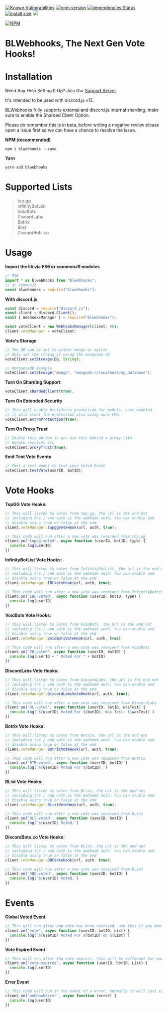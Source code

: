 [![Known Vulnerabilities](https://snyk.io/test/github/Strider-Bot/BLWebhooks/badge.svg)](https://snyk.io/test/github/Strider-Bot/BLWebhooks)
[![npm version](https://badge.fury.io/js/blwebhooks.svg)](https://badge.fury.io/js/blwebhooks)
[![dependencies Status](https://status.david-dm.org/gh/Strider-Bot/BLWebhooks.svg)](https://david-dm.org/Strider-Bot/BLWebhooks)
[![install size](https://packagephobia.com/badge?p=blwebhooks)](https://packagephobia.com/result?p=blwebhooks)
[![](https://data.jsdelivr.com/v1/package/npm/blwebhooks/badge?style=rounded)](https://www.jsdelivr.com/package/npm/blwebhooks)

[![NPM](https://nodei.co/npm/blwebhooks.png?downloads=true&downloadRank=true&stars=true)](https://nodei.co/npm/blwebhooks/)

# BLWebhooks, The Next Gen Vote Hooks!

# Installation

Need Any Help Setting It Up? Join Our [Support Server](https://discord.gg/8j4ZkpPvzP).

It's intended to be used with discord.js v12.

BLWebhooks fully supports external and discord.js internal sharding, make sure to enable the Sharded Client Option.

Please do remember this is in beta, before writing a negative review please open a issue first so we can have a chance to resolve the issue.

**NPM (recommended)**
```
npm i blwebhooks --save
```

**Yarn**
```
yarn add blwebhooks
```

# Supported Lists
> top.gg<br>
> InfinityBotList<br>
> VoidBots<br>
> DiscordLabs<br>
> Botrix<br>
> Blist<br>
> DiscordBots.co<br>

# Usage

**Import the lib via ES6 or commonJS modules**
```js
// ES6
import * as blwebhooks from "blwebhooks";
// or commonJS
const blwebhooks = require("blwebhooks");
```

**With discord.js**
```js
const discord = require("discord.js");
const client = discord.Client();
const { WebhooksManager } = require("blwebhooks");

const voteClient = new WebhooksManager(client, 80);
client.voteManager = voteClient;
```

**Vote's Storage**
```js
// The DB can be set to either mongo or sqlite
// Only set the string if using the mongoose db
voteClient.setStroage(DB, String);

// MongooseDB Example
voteClient.setStroage("mongo", "mongodb://localhost/my_database");
```

**Turn On Sharding Support**
```js
voteClient.shardedClient(true);
```

**Turn On Extended Security**
```js
// This will enable bruteforce protection for module, once enabled
// it will start the protection also using more CPU.
voteClient.extraProtection(true);
```

**Turn On Proxy Trust**
```js
// Enable this option is you use this behind a proxy like
// Heroku services etc
voteClient.proxyTrust(true);
```

**Emit Test Vote Events**
```js
// Emit a test event to test your Voted Event
voteClient.testVote(userID, botID);
```

# Vote Hooks

**TopGG Vote Hooks:**
```js
// This will listen to votes from top.gg, the url is the end not
// including the / and auth is the webhook auth. You can enable and
// disable using true or false at the end
client.voteManager.topggVoteHook(url, auth, true);

// This code will run after a new vote was received from top.gg
client.on('topgg-voted', async function (userID, botID, type) {
  console.log(userID)
})
```

**InfinityBotList Vote Hooks:**
```js
// This will listen to votes from InfinityBotList, the url is the end not
// including the / and auth is the webhook auth. You can enable and
// disable using true or false at the end
client.voteManager.IBLVoteHook(url, auth, true);

// This code will run after a new vote was received from InfinityBotList
client.on('IBL-voted', async function (userID, botID, type) {
  console.log(userID)
})
```

**VoidBots Vote Hooks:**
```js
// This will listen to votes from VoidBots, the url is the end not
// including the / and auth is the webhook auth. You can enable and
// disable using true or false at the end
client.voteManager.VoidBotsVoteHook(url, auth, true);

// This code will run after a new vote was received from VoidBots
client.on('VB-voted', async function (userID, botID) {
  console.log(userID + " Voted For " + botID)
})
```

**DiscordLabs Vote Hooks:**
```js
// This will listen to votes from DiscordLabs, the url is the end not
// including the / and auth is the webhook auth. You can enable and
// disable using true or false at the end
client.voteManager.DiscordLabsVoteHook(url, auth, true);

// This code will run after a new vote was received from DiscordLabs
client.on('DL-voted', async function (userID, botID, wasTest) {
  console.log(`${userID} Voted For ${botID}. Was Test: ${wasTest}`)
})
```

**Botrix Vote Hooks:**
```js
// This will listen to votes from Botrix, the url is the end not
// including the / and auth is the webhook auth. You can enable and
// disable using true or false at the end
client.voteManager.BotrixVoteHook(url, auth, true);

// This code will run after a new vote was received from Botrix
client.on('BTR-voted', async function (userID, botID) {
  console.log(`${userID} Voted For ${botID}.`)
})
```

**BList Vote Hooks:**
```js
// This will listen to votes from BList, the url is the end not
// including the / and auth is the webhook auth. You can enable and
// disable using true or false at the end
client.voteManager.BListVoteHook(url, auth, true);

// This code will run after a new vote was received from BList
client.on('BLT-voted', async function (userID, botID) {
  console.log(`${userID} Voted.`)
})
```

**DiscordBots.co Vote Hooks:**
```js
// This will listen to votes from BList, the url is the end not
// including the / and auth is the webhook auth. You can enable and
// disable using true or false at the end
client.voteManager.DBCVoteHook(url, auth, true);

// This code will run after a new vote was received from BList
client.on('DBC-voted', async function (userID, botID) {
  console.log(`${userID} Voted.`)
})
```

# Events

**Global Voted Event**
```js
// This will run after any vote has been received, use this if you don't want seprate events for each list
client.on('vote', async function (userID, botID, List) {
  console.log(`${userID} Voted For ${botID} on ${List}`)
})
```

**Vote Expired Event**
```js
// This will run after the vote expires, this will be different for each list
client.on('vote-expired', async function (userID, botID, List) {
  console.log(userID)
})
```

**Error Event**
```js
// This code will run in the event of a error, normally it will just console.log the error but you can add custom error events here
client.on('webhookError', async function (error) {
  console.log(userID)
})
```
